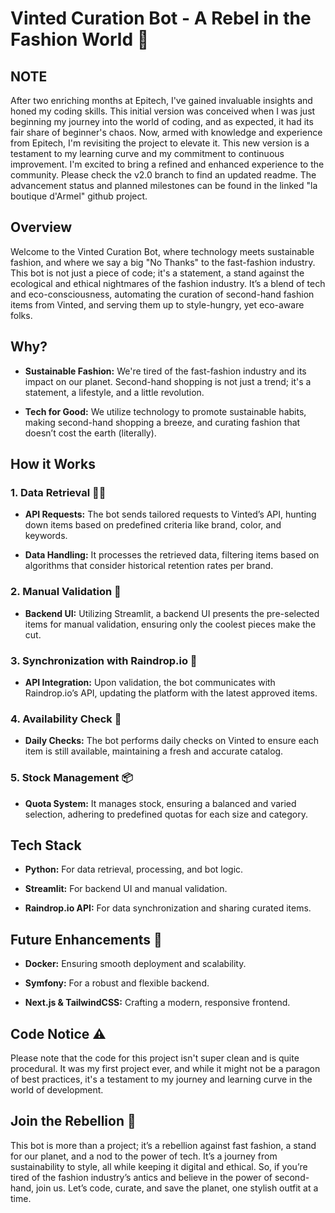 # Vinted Curation Bot - A Rebel in the Fashion World 🚀

## NOTE

After two enriching months at Epitech, I've gained invaluable insights and honed my coding skills. This initial version was conceived when I was just beginning my journey into the world of coding, and as expected, it had its fair share of beginner's chaos. Now, armed with knowledge and experience from Epitech, I'm revisiting the project to elevate it. This new version is a testament to my learning curve and my commitment to continuous improvement. I'm excited to bring a refined and enhanced experience to the community. Please check the v2.0 branch to find an updated readme. The advancement status and planned milestones can be found in the linked "la boutique d'Armel" github project.

## Overview

Welcome to the Vinted Curation Bot, where technology meets sustainable fashion, and where we say a big "No Thanks" to the fast-fashion industry. This bot is not just a piece of code; it's a statement, a stand against the ecological and ethical nightmares of the fashion industry. It’s a blend of tech and eco-consciousness, automating the curation of second-hand fashion items from Vinted, and serving them up to style-hungry, yet eco-aware folks.

## Why?

- **Sustainable Fashion:** We're tired of the fast-fashion industry and its impact on our planet. Second-hand shopping is not just a trend; it's a statement, a lifestyle, and a little revolution.
  
- **Tech for Good:** We utilize technology to promote sustainable habits, making second-hand shopping a breeze, and curating fashion that doesn’t cost the earth (literally).

## How it Works

### 1. Data Retrieval 🕵️‍♂️

- **API Requests:** The bot sends tailored requests to Vinted’s API, hunting down items based on predefined criteria like brand, color, and keywords.
  
- **Data Handling:** It processes the retrieved data, filtering items based on algorithms that consider historical retention rates per brand.

### 2. Manual Validation 🧐

- **Backend UI:** Utilizing Streamlit, a backend UI presents the pre-selected items for manual validation, ensuring only the coolest pieces make the cut.

### 3. Synchronization with Raindrop.io 🔄

- **API Integration:** Upon validation, the bot communicates with Raindrop.io’s API, updating the platform with the latest approved items.

### 4. Availability Check 🛒

- **Daily Checks:** The bot performs daily checks on Vinted to ensure each item is still available, maintaining a fresh and accurate catalog.

### 5. Stock Management 📦

- **Quota System:** It manages stock, ensuring a balanced and varied selection, adhering to predefined quotas for each size and category.

## Tech Stack

- **Python:** For data retrieval, processing, and bot logic.
  
- **Streamlit:** For backend UI and manual validation.
  
- **Raindrop.io API:** For data synchronization and sharing curated items.

## Future Enhancements 🔮

- **Docker:** Ensuring smooth deployment and scalability.
  
- **Symfony:** For a robust and flexible backend.
  
- **Next.js & TailwindCSS:** Crafting a modern, responsive frontend.

## Code Notice ⚠️

Please note that the code for this project isn't super clean and is quite procedural. It was my first project ever, and while it might not be a paragon of best practices, it's a testament to my journey and learning curve in the world of development.

## Join the Rebellion 🚀

This bot is more than a project; it’s a rebellion against fast fashion, a stand for our planet, and a nod to the power of tech. It’s a journey from sustainability to style, all while keeping it digital and ethical. So, if you’re tired of the fashion industry’s antics and believe in the power of second-hand, join us. Let’s code, curate, and save the planet, one stylish outfit at a time.
